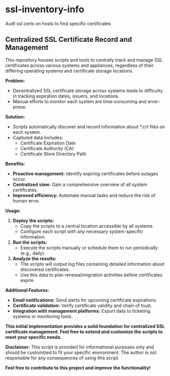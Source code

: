 # ssl-inventory-info
Audt ssl certs on hosts to find specific certificates
## Centralized SSL Certificate Record and Management

This repository houses scripts and tools to centrally track and manage SSL certificates across various systems and appliances, regardless of their differing operating systems and certificate storage locations.

**Problem:**

- Decentralized SSL certificate storage across systems leads to difficulty in tracking expiration dates, issuers, and locations.
- Manual efforts to monitor each system are time-consuming and error-prone.

**Solution:**

- Scripts automatically discover and record information about *.crt files on each system.
- Captured data includes:
    - Certificate Expiration Date
    - Certificate Authority (CA)
    - Certificate Store Directory Path

**Benefits:**

- **Proactive management:** Identify expiring certificates before outages occur.
- **Centralized view:** Gain a comprehensive overview of all system certificates.
- **Improved efficiency:** Automate manual tasks and reduce the risk of human error.

**Usage:**

1. **Deploy the scripts:**
    - Copy the scripts to a central location accessible by all systems.
    - Configure each script with any necessary system-specific information.
2. **Run the scripts:**
    - Execute the scripts manually or schedule them to run periodically (e.g., daily).
3. **Analyze the results:**
    - The scripts will output log files containing detailed information about discovered certificates.
    - Use this data to plan renewal/migration activities before certificates expire.

**Additional Features:**

- **Email notifications:** Send alerts for upcoming certificate expirations.
- **Certificate validation:** Verify certificate validity and chain of trust.
- **Integration with management platforms:** Export data to ticketing systems or monitoring tools.

**This initial implementation provides a solid foundation for centralized SSL certificate management. Feel free to extend and customize the scripts to meet your specific needs.**

**Disclaimer:** This script is provided for informational purposes only and should be customized to fit your specific environment. The author is not responsible for any consequences of using this script.

**Feel free to contribute to this project and improve the functionality!**



